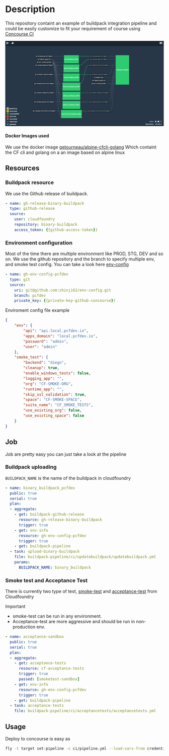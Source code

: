 # Description

This repository containt an example of buildpack integration pipeline and could be easily customize to fit
your requirement of course using [Concourse CI](http://concourse.ci/) 


!["Image"](images/img-pipeline.png)

#### Docker Images used
We use the docker image [getourneau/alpine-cfcli-golang](https://github.com/shinji62/alpine-docker-cfcli-golang) 
Which containt the CF cli and golang on a an image based on alpine linux

## Resources

### Buildpack resource
We use the Github release of buildpack.
```yaml
- name: gh-release-binary-buildpack
  type: github-release
  source:
    user: cloudfoundry
    repository: binary-buildpack
    access_token: {{github-access-token}}
```

### Environment configuration
Most of the time there are multiple environment like PROD, STG, DEV and so on.
We use the github repository and the branch to specify multiple env, and smoke test config.
You can take a look here [env-config](https://github.com/shinji62/env-config/tree/pcfdev)
```yaml
- name: gh-env-config-pcfdev
  type: git
  source:
    uri: git@github.com:shinji62/env-config.git
    branch: pcfdev
    private_key: {{private-key-github-concourse}}
```

Enviroment config file example

```json
{
    "env": {
        "api": "api.local.pcfdev.io",
        "apps_domain": "local.pcfdev.io",
        "password": "admin",
        "user": "admin"
    },
    "smoke_test": {
        "backend": "diego",
        "cleanup": true,
        "enable_windows_tests": false,
        "logging_app": "",
        "org": "CF-SMOKE-ORG",
        "runtime_app": "",
        "skip_ssl_validation": true,
        "space": "CF-SMOKE-SPACE",
        "suite_name": "CF_SMOKE_TESTS",
        "use_existing_org": false,
        "use_existing_space": false
    }
}
```


## Job
Job are pretty easy you can just take a look at the pipeline

### Buildpack uploading
`BUILDPACK_NAME` is the name of the buildpack in cloudfoundry 
```yaml
- name: binary_buildpack_pcfdev
  public: true
  serial: true
  plan:
  - aggregate:
    - get: buildpack-github-release
      resource: gh-release-binary-buildpack
      trigger: true
    - get: env-info
      resource: gh-env-config-pcfdev
      trigger: true
    - get: buildpack-pipeline
  - task: upload-binary-buildpack
    file: buildpack-pipeline/ci/updatebuildpack/updatebuildpack.yml
    params:
      BUILDPACK_NAME: binary_buildpack
```


### Smoke test and Acceptance Test
There is currently two type of test, [smoke-test](https://github.com/cloudfoundry/cf-smoke-tests) and [acceptance-test](https://github.com/cloudfoundry/cf-acceptance-tests) from Cloudfoundry

Important
* smoke-test can be run in any environment.
* Acceptance-test are more aggressive and should be run in non-production env.


```yaml
- name: acceptance-sandbox
  public: true
  serial: true
  plan:
  - aggregate:
    - get: acceptance-tests
      resource: cf-acceptance-tests
      trigger: true
      passed: [smoketest-sandbox]
    - get: env-info
      resource: gh-env-config-pcfdev
      trigger: true
    - get: buildpack-pipeline
  - task: acceptance-tests
    file: buildpack-pipeline/ci/acceptancetests/acceptancetests.yml 

```





## Usage
Deploy to concourse is easy as 
```bash
fly -t target set-pipeline -c ci/pipeline.yml --load-vars-from credentials.yml -p buildpack-pipeline
```





